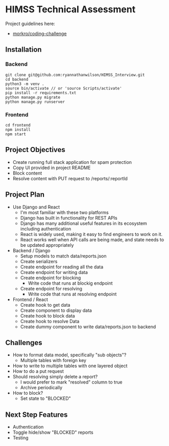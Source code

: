 # HIMSS Technical Assessment

Project guidelines here:
- [morkro/coding-challenge](https://github.com/morkro/coding-challenge)

## Installation
### Backend
```
git clone git@github.com:ryannathanwilson/HIMSS_Interview.git
cd backend
python3 -m venv .
source bin/activate // or 'source Scripts/activate'
pip install -r requirements.txt
python manage.py migrate
python manage.py runserver
```

### Frontend
```
cd frontend
npm install
npm start
```

## Project Objectives
- Create running full stack application for spam protection
- Copy UI provided in project README
- Block content
- Resolve content with PUT request to /reports/:reportId

## Project Plan
- Use Django and React
    - I'm most familiar with these two platforms
    - Django has built in functionality for REST APIs
    - Django has many additional useful features in its ecosystem including authentication
    - React is widely used, making it easy to find engineers to work on it.
    - React works well when API calls are being made, and state needs to be updated appropriately
- Backend / Django
    - Setup models to match data/reports.json
    - Create serializers
    - Create endpoint for reading all the data
    - Create endpoint for writing data
    - Create endpoint for blocking
        - Write code that runs at blockig endpoint
    - Create endpoint for resolving
        - Write code that runs at resolving endpoint
- Frontend / React
    - Create hook to get data
    - Create component to display data
    - Create hook to block data
    - Create hook to resolve Data
    - Create dummy component to write data/reports.json to backend

## Challenges
- How to format data model, specifically "sub objects"?
	- Multiple tables with foreign key
- How to write to multiple tables with one layered object
- How to do a put request
- Should resolving simply delete a report?
    - I would prefer to mark "resolved" column to true
    - Archive periodically
- How to block?
    - Set state to "BLOCKED"

## Next Step Features
- Authentication
- Toggle hide/show "BLOCKED" reports
- Testing

